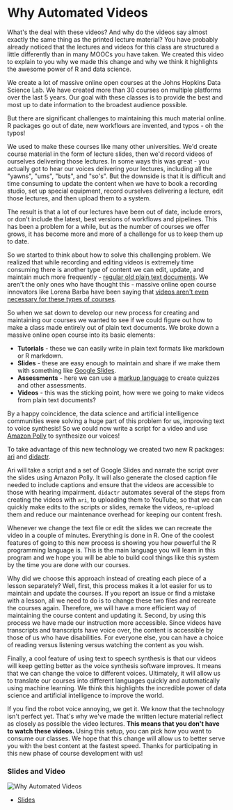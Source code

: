 # Why Automated Videos

What's the deal with these videos? And why do the videos say almost exactly the same thing as the printed lecture material? You have probably already noticed that the lectures and videos for this class are structured a little differently than in many MOOCs you have taken. We created this video to explain to you why we made this change and why we think it highlights the awesome power of R and data science. 

We create a lot of massive online open courses at the Johns Hopkins Data Science Lab. We have created more than 30 courses on multiple platforms over the last 5 years. Our goal with these classes is to provide the best and most up to date information to the broadest audience possible. 

But there are significant challenges to maintaining this much material online. R packages go out of date, new workflows are invented, and typos - oh the typos! 

We used to make these courses like many other universities. We'd create course material in the form of lecture slides, then we'd record videos of ourselves delivering those lectures. In some ways this was great - you actually got to hear our voices delivering your lectures, including all the "yawns", "ums", "buts", and "so's". But the downside is that it is difficult and time consuming to update the content when we have to book a recording studio, set up special equipment, record ourselves delivering a lecture, edit those lectures, and then upload them to a system. 

The result is that a lot of our lectures have been out of date, include errors, or don't include the latest, best versions of workflows and pipelines. This has been a problem for a while, but as the number of courses we offer grows, it has become more and more of a challenge for us to keep them up to date. 

So we started to think about how to solve this challenging problem. We realized that while recording and editing videos is extremely time consuming there is another type of content we can edit, update, and maintain much more frequently - [regular old plain text documents](https://simplystatistics.org/2017/06/13/the-future-of-education-is-plain-text/). We aren't the only ones who have thought this - massive online open course innovators like Lorena Barba have been saying that [videos aren't even necessary for these types of courses](https://www.class-central.com/report/why-my-mooc-is-not-built-on-video/). 


So when we sat down to develop our new process for creating and maintaining our courses we wanted to see if we could figure out how to make a class made entirely out of plain text documents. We broke down a massive online open course into its basic elements:

* __Tutorials__ - these we can easily write in plain text formats like markdown or R markdown. 
* __Slides__ - these are easy enough to maintain and share if we make them with something like [Google Slides](https://www.google.com/slides/about/).
* __Assessments__ - here we can use a [markup language](https://leanpub.com/markua/read#leanpub-auto-quizzes-and-exercises) to create quizzes and other assessments. 
* __Videos__ - this was the sticking point, how were we going to make videos from plain text documents? 

By a happy coincidence, the data science and artificial intelligence communities were solving a huge part of this problem for us, improving text to voice synthesis! So we could now write a script for a video and use [Amazon Polly](https://aws.amazon.com/polly/) to synthesize our voices! 


To take advantage of this new technology we created two new R packages: [ari](https://cran.r-project.org/web/packages/ari/index.html) and [didactr](https://github.com/muschellij2/didactr).


Ari will take a script and a set of Google Slides and narrate the script over the slides using Amazon Polly. It will also generate the closed caption file needed to include captions and ensure that the videos are accessible to those with hearing impairment. `didactr` automates several of the steps from creating the videos with `ari`, to uploading them to YouTube, so that we can quickly make edits to the scripts or slides, remake the videos, re-upload them and reduce our maintenance overhead for keeping our content fresh.  

Whenever we change the text file or edit the slides we can recreate the video in a couple of minutes. Everything is done in R. One of the coolest features of going to this new process is showing you how powerful the R programming language is. This is the main language you will learn in this program and we hope you will be able to build cool things like this system by the time you are done with our courses. 

Why did we choose this approach instead of creating each piece of a lesson separately? Well, first, this process makes it a lot easier for us to maintain and update the courses. If you report an issue or find a mistake with a lesson, all we need to do is to change these two files and recreate the courses again. Therefore, we will have a more efficient way of maintaining the course content and updating it. Second, by using this process we have made our instruction more accessible. Since videos have transcripts and transcripts have voice over, the content is accessible by those of us who have disabilities. For everyone else, you can have a choice of reading versus listening versus watching the content as you wish.

Finally, a cool feature of using text to speech synthesis is that our videos will keep getting better as the voice synthesis software improves. It means that we can change the voice to different voices. Ultimately, it will allow us to translate our courses into different languages quickly and automatically using machine learning. We think this highlights the incredible power of data science and artificial intelligence to improve the world. 


If you find the robot voice annoying, we get it. We know that the technology isn't perfect yet. That's why we've made the written lecture material reflect as closely as possible the video lectures. **This means that you don't have to watch these videos.** Using this setup, you can pick how you want to consume our classes. We hope that this change will allow us to better serve you with the best content at the fastest speed. Thanks for participating in this new phase of course development with us! 


### Slides and Video

![Why Automated Videos](https://youtu.be/gGcfV9ngJMc)

* [Slides](https://docs.google.com/presentation/d/1FtdynwBR8IAE8x9cMTZrnWKfTPXEhH-KwkAZKQ0zwk8/edit?usp=sharing)
